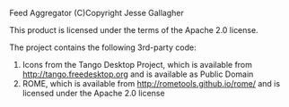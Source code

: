 Feed Aggregator
(C)Copyright Jesse Gallagher

This product is licensed under the terms of the Apache 2.0 license.

The project contains the following 3rd-party code:

1. Icons from the Tango Desktop Project, which is available from http://tango.freedesktop.org and is available as Public Domain
2. ROME, which is available from http://rometools.github.io/rome/ and is licensed under the Apache 2.0 license
